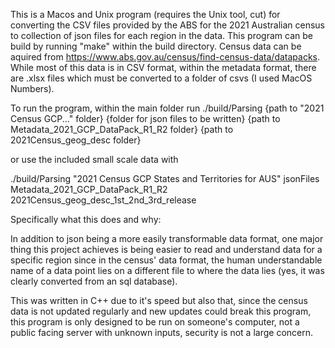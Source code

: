 This is a Macos and Unix program (requires the Unix tool, cut) for converting the CSV files provided by the ABS for the 2021 Australian census to collection of json files for each region in the data. 
This program can be build by running "make" within the build directory.
Census data can be aquired from https://www.abs.gov.au/census/find-census-data/datapacks.
While most of this data is in CSV format, within the metadata format, there are .xlsx files which must be converted to a folder of csvs (I used MacOS Numbers).

To run the program, within the main folder run
./build/Parsing {path to "2021 Census GCP..." folder} {folder for json files to be written} {path to Metadata_2021_GCP_DataPack_R1_R2 folder} {path to 2021Census_geog_desc folder} 

or use the included small scale data with 

./build/Parsing "2021 Census GCP States and Territories for AUS" jsonFiles Metadata_2021_GCP_DataPack_R1_R2 2021Census_geog_desc_1st_2nd_3rd_release

Specifically what this does and why:

In addition to json being a more easily transformable data format, one major thing this project achieves is being easier to read and understand data for a specific region since in the census' data format, the human understandable name of a data point lies on a different file to where the data lies (yes, it was clearly converted from an sql database).

This was written in C++ due to it's speed but also that, since the census data is not updated regularly and new updates could break this program, this program is only designed to be run on someone's computer, not a public facing server with unknown inputs, security is not a large concern. 
